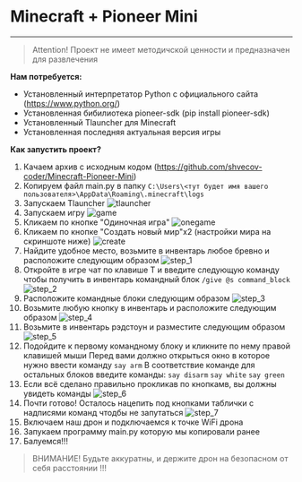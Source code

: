 # Minecraft + Pioneer Mini

---

> Attention! Проект не имеет методичской ценности и предназначен для развлечения

**Нам потребуется:**
* Установленный интерпретатор Python с официального сайта (https://www.python.org/)
* Установленная бибилиотека pioneer-sdk (pip install pioneer-sdk)
* Установленный Tlauncher для Minecraft
* Установленная последняя актуальная версия игры

**Как запустить проект?**

1. Качаем архив с исходным кодом (https://github.com/shvecov-coder/Minecraft-Pioneer-Mini)
2. Копируем файл main.py в папку 
```C:\Users\<тут будет имя вашего пользователя>\AppData\Roaming\.minecraft\logs```
3. Запускаем Tlauncher
![tlauncher](https://github.com/shvecov-coder/Minecraft-Pioneer-Mini/blob/main/img/tlauncher.png?raw=true)
4. Запускаем игру
![game](https://github.com/shvecov-coder/Minecraft-Pioneer-Mini/blob/main/img/game.png?raw=true)
5. Кликаем по кнопке "Одиночная игра"
![onegame](https://github.com/shvecov-coder/Minecraft-Pioneer-Mini/blob/main/img/onegame.png?raw=true)
6. Кликаем по кнопке "Создать новый мир"x2 (настройки мира на скриншоте ниже)
![create](https://github.com/shvecov-coder/Minecraft-Pioneer-Mini/blob/main/img/create.png?raw=true)
7. Найдите удобное место, возьмите в инвентарь любое бревно и расположите следующим образом
![step_1](https://github.com/shvecov-coder/Minecraft-Pioneer-Mini/blob/main/img/step_1.png?raw=true)
8. Откройте в игре чат по клавише Т и введите следующую команду чтобы получить в инвентарь командный блок
```/give @s command_block```
![step_2](https://github.com/shvecov-coder/Minecraft-Pioneer-Mini/blob/main/img/step_2.png?raw=true)
9. Расположите командные блоки следующим образом
![step_3](https://github.com/shvecov-coder/Minecraft-Pioneer-Mini/blob/main/img/step_3.png?raw=true)
10. Возьмите любую кнопку в инвентарь и расположите следующим образом
![step_4](https://github.com/shvecov-coder/Minecraft-Pioneer-Mini/blob/main/img/step_4.png?raw=true)
11. Возьмите в инвентарь рэдстоун и разместите следующим образом
![step_5](https://github.com/shvecov-coder/Minecraft-Pioneer-Mini/blob/main/img/step_5.png?raw=true)
12. Подойдите к первому командному блоку и кликните по нему правой клавишей мыши
Перед вами должно открыться окно в которое нужно ввести команду
```say arm```
В соответствие команде для остальных блоков введите команды:
```say disarm```
```say white```
```say green```
13. Если всё сделано правильно прокликав по кнопкамв, вы должны увидеть команды
![step_6](https://github.com/shvecov-coder/Minecraft-Pioneer-Mini/blob/main/img/step_6.png?raw=true)
14. Почти готово! Осталось нацепить под кнопками таблички с надписями команд чтодбы не запутаться
![step_7](https://github.com/shvecov-coder/Minecraft-Pioneer-Mini/blob/main/img/step_7.png?raw=true)
15. Включаем наш дрон и подключаемся к точке WiFi дрона
16. Запукаем программу main.py которую мы копировали ранее
17. Балуемся!!!

> ВНИМАНИЕ! Будьте аккуратны, и держите дрон на безопасном от себя расстоянии !!!